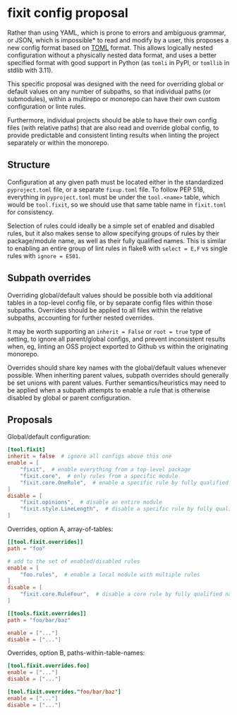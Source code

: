 # fixit config proposal

Rather than using YAML, which is prone to errors and ambiguous grammar, or JSON, which
is impossible* to read and modify by a user, this proposes a new config format based on
[TOML](https://toml.io) format. This allows logically nested configuration without a
physically nested data format, and uses a better specified format with good support
in Python (as `tomli` in PyPI, or `tomllib` in stdlib with 3.11).

This specific proposal was designed with the need for overriding global or default
values on any number of subpaths, so that individual paths (or submodules), within
a multirepo or monorepo can have their own custom configuration or linte rules.

Furthermore, individual projects should be able to have their own config files (with
relative paths) that are also read and override global config, to provide predictable
and consistent linting results when linting the project separately or within the
monorepo.


## Structure

Configuration at any given path must be located either in the standardized
`pyproject.toml` file, or a separate `fixup.toml` file. To follow PEP 518, everything
in `pyproject.toml` must be under the `tool.<name>` table, which would be `tool.fixit`,
so we should use that same table name in `fixit.toml` for consistency.

Selection of rules could ideally be a simple set of enabled and disabled rules,
but it also makes sense to allow specifying groups of rules by their package/module
name, as well as their fully qualified names. This is similar to enabling an entire
group of lint rules in flake8 with `select = E,F` vs single rules with `ignore = E501`.

## Subpath overrides

Overriding global/default values should be possible both via additional tables in a
top-level config file, or by separate config files within those subpaths. Overrides
should be applied to all files within the relative subpaths, accounting for further
nested overrides.

It may be worth supporting an `inherit = False` or `root = true` type of setting,
to ignore all parent/global configs, and prevent inconsistent results when, eg,
linting an OSS project exported to Github vs within the originating monorepo.

Overrides should share key names with the global/default values whenever possible.
When inheriting parent values, subpath overrides should generally be set unions with
parent values. Further semantics/heuristics may need to be applied when a subpath
attempts to enable a rule that is otherwise disabled by global or parent configuration.

## Proposals

Global/default configuration:

```toml
[tool.fixit]
inherit = false  # ignore all configs above this one
enable = [
    "fixit",  # enable everything from a top-level package
    "fixit.core",  # only rules from a specific module
    "fixit.core.OneRule",  # enable a specific rule by fully qualified name
]
disable = [
    "fixit.opinions",  # disable an entire module
    "fixit.style.LineLength",  # disable a specific rule by fully qualified name
]
```

Overrides, option A, array-of-tables:

```toml
[[tool.fixit.overrides]]
path = "foo"

# add to the set of enabled/disabled rules
enable = [
    "foo.rules",  # enable a local module with multiple rules
]
disable = [
    "fixit.core.RuleFour",  # disable a core rule by fully qualified name
]

[[tools.fixit.overrides]]
path = "foo/bar/baz"

enable = ["..."]
disable = ["..."]
```

Overrides, option B, paths-within-table-names:
```toml
[tool.fixit.overrides.foo]
enable = ["..."]
disable = ["..."]

[tool.fixit.overrides."foo/bar/baz"]
enable = ["..."]
disable = ["..."]
```
